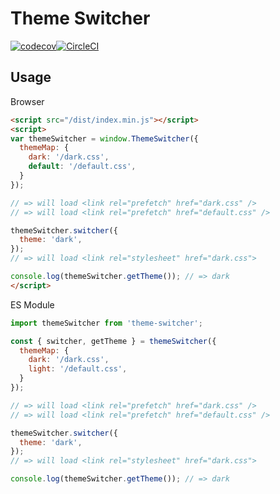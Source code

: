 # Theme Switcher

[![codecov](https://codecov.io/gh/ycjcl868/theme-switcher/branch/master/graph/badge.svg)](https://codecov.io/gh/ycjcl868/theme-switcher)[![CircleCI](https://circleci.com/gh/ycjcl868/theme-switcher/tree/master.svg?style=svg)](https://circleci.com/gh/ycjcl868/theme-switcher/tree/master)

## Usage

Browser

```html
<script src="/dist/index.min.js"></script>
<script>
var themeSwitcher = window.ThemeSwitcher({
  themeMap: {
    dark: '/dark.css',
    default: '/default.css',
  }
});

// => will load <link rel="prefetch" href="dark.css" />
// => will load <link rel="prefetch" href="default.css" />

themeSwitcher.switcher({
  theme: 'dark',
});
// => will load <link rel="stylesheet" href="dark.css">

console.log(themeSwitcher.getTheme()); // => dark
</script>
```

ES Module

```js
import themeSwitcher from 'theme-switcher';

const { switcher, getTheme } = themeSwitcher({
  themeMap: {
    dark: '/dark.css',
    light: '/default.css',
  }
});

// => will load <link rel="prefetch" href="dark.css" />
// => will load <link rel="prefetch" href="default.css" />

themeSwitcher.switcher({
  theme: 'dark',
});
// => will load <link rel="stylesheet" href="dark.css">

console.log(themeSwitcher.getTheme()); // => dark
```
